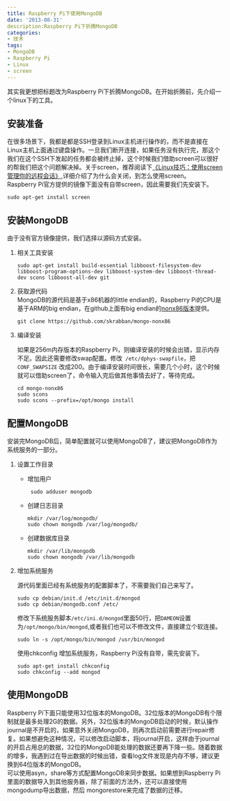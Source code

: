 ```yaml
---
title: Raspberry Pi下使用MongoDB
date: '2013-08-31'
description:Raspberry Pi下折腾MongoDB
categories:
- 技术
tags:
- MongoDB
- Raspberry Pi
- Linux
- screen
---
```

其实我更想把标题改为Raspberry Pi下折腾MongoDB。在开始折腾前，先介绍一个linux下的工具。

安装准备
---
在很多场景下，我都是都是SSH登录到Linux主机进行操作的，而不是直接在Linux主机上面通过键盘操作。一旦我们断开连接，如果任务没有执行完，那这个我们在这个SSH下发起的任务都会被终止掉，这个时候我们借助screen可以很好的帮我们把这个问题解决掉。关于screen，推荐阅读下[《Linux技巧：使用screen管理你的远程会话》](http://www.ibm.com/developerworks/cn/linux/l-cn-screen/),详细介绍了为什么会关闭，到怎么使用screen。  
Raspberry Pi官方提供的镜像下面没有自带screen，因此需要我们先安装下。

```
sudo apt-get install screen
```

安装MongoDB
----
由于没有官方镜像提供，我们选择以源码方式安装。

1.	相关工具安装

	```
	sudo apt-get install build-essential libboost-filesystem-dev libboost-program-options-dev libboost-system-dev libboost-thread-dev scons libboost-all-dev git
	```		
2.	获取源代码  
	MongoDB的源代码是基于x86机器的little endian的，Raspberry Pi的CPU是基于ARM的big endian，在github上面有big endian的[nonx86版本](https://github.com/skrabban/mongo-nonx86)提供。
	
	```
	git clone https://github.com/skrabban/mongo-nonx86
	```
	
3.	编译安装

	如果是256m内存版本的Raspberry Pi，则编译安装的时候会出错，显示内存不足。因此还需要修改swap配置。修改``  /etc/dphys-swapfile ``，把`` CONF_SWAPSIZE `` 改成200。由于编译安装时间很长，需要几个小时，这个时候就可以借助screen了，命令输入完后做其他事情去好了，等待完成。
	
	```
	cd mongo-nonx86
	sudo scons
	sudo scons --prefix=/opt/mongo install
	```
	
配置MongoDB
-----
安装完MongoDB后，简单配置就可以使用MongoDB了，建议把MongoDB作为系统服务的一部分。

1.	设置工作目录

	*	增加用户
		
		```
		 sudo adduser mongodb 
		```
	*	创建日志目录
	
		```
		mkdir /var/log/mongodb/
		sudo chown mongodb /var/log/mongodb/
		```
	*	创建数据库目录
		
		```
		mkdir /var/lib/mongodb
		sudo chown mongodb /var/lib/mongodb	
		```
2.	增加系统服务

	源代码里面已经有系统服务的配置脚本了，不需要我们自己来写了。
	
	```
	sudo cp debian/init.d /etc/init.d/mongod
	sudo cp debian/mongodb.conf /etc/
	```
	修改下系统服务脚本`` /etc/ini.d/mongod ``里面50行，把`` DAMEON ``设置为`` /opt/mongo/bin/mongod ``,或者我们也可以不修改文件，直接建立个软连接。
	
	```
	sudo ln -s /opt/mongo/bin/mongod /usr/bin/mongod
	```
	
	使用chkconfig 增加系统服务，Raspberry Pi没有自带，需先安装下。
	
	```
	sudo apt-get install chkconfig
	sudo chkconfig --add mongod
	```
	
使用MongoDB
----
Raspberry Pi下面只能使用32位版本的MongoDB。32位版本的MongoDB有个限制就是最多处理2G的数据。另外，32位版本的MongoDB启动的时候，默认操作journal是不开启的，如果意外关闭MongoDB，则再次启动前需要进行repair修复。如果想避免这种情况，可以修改启动脚本，将journal开启，这样由于journal的开启占用总的数据，32位的MongoDB能处理的数据还要再下降一些。随着数据的增多，我遇到过在导出数据的时候出错，查看log文件发现是内存不够，建议更换到64位版本的MongoDB。  
可以使用asyn，share等方式配置MongoDB来同步数据。如果想到Raspberry Pi里面的数据导入到其他服务器，除了前面的方法外，还可以直接使用 mongodump导出数据，然后 mongorestore来完成了数据的迁移。  
